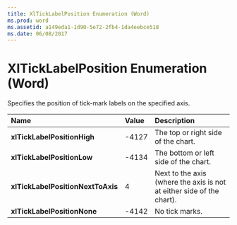```yaml
---
title: XlTickLabelPosition Enumeration (Word)
ms.prod: word
ms.assetid: a149eda1-1d90-5e72-2fb4-1da4eebce518
ms.date: 06/08/2017
---
```



# XlTickLabelPosition Enumeration (Word)

Specifies the position of tick-mark labels on the specified axis.



|**Name**|**Value**|**Description**|
|:-----|:-----|:-----|
| **xlTickLabelPositionHigh**|-4127|The top or right side of the chart.|
| **xlTickLabelPositionLow**|-4134|The bottom or left side of the chart.|
| **xlTickLabelPositionNextToAxis**|4|Next to the axis (where the axis is not at either side of the chart).|
| **xlTickLabelPositionNone**|-4142|No tick marks.|

